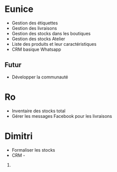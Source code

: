 ---
---

# Eunice
- Gestion des étiquettes
- Gestion des livraisons
- Gestion des stocks dans les boutiques
- Gestion des stocks Atelier
- Liste des produits et leur caractéristiques
- CRM basique Whatsapp

## Futur
- Développer la communauté

# Ro
- Inventaire des stocks total
- Gérer les messages Facebook pour les livraisons

# Dimitri
- Formaliser les stocks
- CRM -

1. 
